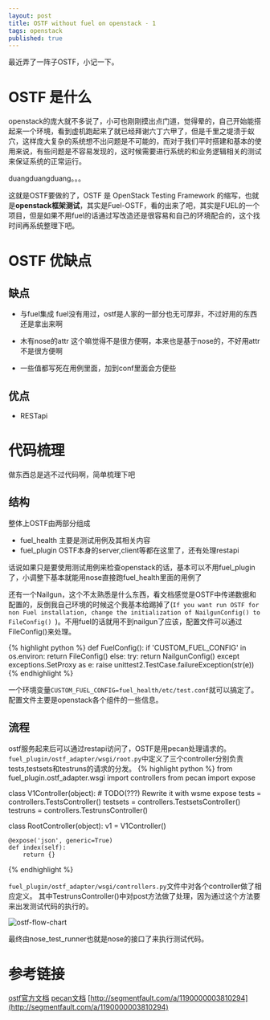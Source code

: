 ```yaml
---
layout: post
title: OSTF without fuel on openstack - 1
tags: openstack
published: true
---
```


最近弄了一阵子OSTF，小记一下。

# OSTF 是什么

openstack的庞大就不多说了，小可也刚刚摸出点门道，觉得晕的，自己开始能搭起来一个环境，看到虚机跑起来了就已经拜谢六丁六甲了，但是千里之堤溃于蚁穴，这样庞大复杂的系统想不出问题是不可能的，而对于我们平时搭建和基本的使用来说，有些问题是不容易发现的，这时候需要进行系统的和业务逻辑相关的测试来保证系统的正常运行。

duangduangduang。。。

这就是OSTF要做的了，OSTF 是 OpenStack Testing Framework 的缩写，也就是**openstack框架测试**，其实是Fuel-OSTF，看的出来了吧，其实是FUEL的一个项目，但是如果不用fuel的话通过写改造还是很容易和自己的环境配合的，这个找时间再系统整理下吧。


# OSTF 优缺点

## 缺点

- 与fuel集成
fuel没有用过，ostf是人家的一部分也无可厚非，不过好用的东西还是拿出来啊

- 木有nose的attr
这个嘛觉得不是很方便啊，本来也是基于nose的，不好用attr不是很方便啊

- 一些值都写死在用例里面，加到conf里面会方便些

## 优点

- RESTapi

# 代码梳理
做东西总是逃不过代码啊，简单梳理下吧

## 结构
整体上OSTF由两部分组成

- fuel_health 主要是测试用例及其相关内容
- fuel_plugin OSTF本身的server,client等都在这里了，还有处理restapi

话说如果只是要使用测试用例来检查openstack的话，基本可以不用fuel_plugin了，小调整下基本就能用nose直接跑fuel_health里面的用例了

还有一个Nailgun，这个不太熟悉是什么东西，看文档感觉是OSTF中传递数据和配置的，反倒我自己环境的时候这个我基本给踢掉了(`If you want run OSTF for non Fuel installation, change the initialization of NailgunConfig() to FileConfig() `)。不用fuel的话就用不到nailgun了应该，配置文件可以通过FileConfig()来处理。

{% highlight python %}
def FuelConfig():
    if 'CUSTOM_FUEL_CONFIG' in os.environ:
        return FileConfig()
    else:
        try:
            return NailgunConfig()
        except exceptions.SetProxy as e:
            raise unittest2.TestCase.failureException(str(e))
{% endhighlight %}

一个环境变量`CUSTOM_FUEL_CONFIG=fuel_health/etc/test.conf`就可以搞定了。配置文件主要是openstack各个组件的一些信息。

## 流程
ostf服务起来后可以通过restapi访问了，OSTF是用pecan处理请求的。
`fuel_plugin/ostf_adapter/wsgi/root.py`中定义了三个controller分别负责tests,testsets和testruns的请求的分发。
{% highlight python %}
from fuel_plugin.ostf_adapter.wsgi import controllers
from pecan import expose


class V1Controller(object):
    # TODO(???) Rewrite it with wsme expose
    tests = controllers.TestsController()
    testsets = controllers.TestsetsController()
    testruns = controllers.TestrunsController()

class RootController(object):
    v1 = V1Controller()

    @expose('json', generic=True)
    def index(self):
        return {}

{% endhighlight %}

`fuel_plugin/ostf_adapter/wsgi/controllers.py`文件中对各个controller做了相应定义。
其中TestrunsController()中对post方法做了处理，因为通过这个方法要来出发测试代码的执行的。

![ostf-flow-chart](https://raw.githubusercontent.com/cheneydc/blog/gh-pages/assets/img/post/20151016-ostf.png)

最终由nose_test_runner也就是nose的接口了来执行测试代码。

# 参考链接
[ostf官方文档](https://docs.fuel-infra.org/fuel-dev/develop/ostf_contributors_guide.html)
[pecan文档](http://pecan.readthedocs.org/en/latest/index.html)
[http://segmentfault.com/a/1190000003810294](http://segmentfault.com/a/1190000003810294)
